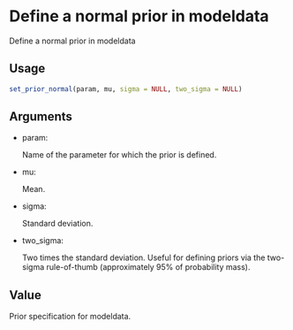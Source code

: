 # Define a normal prior in modeldata

Define a normal prior in modeldata

## Usage

``` r
set_prior_normal(param, mu, sigma = NULL, two_sigma = NULL)
```

## Arguments

- param:

  Name of the parameter for which the prior is defined.

- mu:

  Mean.

- sigma:

  Standard deviation.

- two_sigma:

  Two times the standard deviation. Useful for defining priors via the
  two-sigma rule-of-thumb (approximately 95% of probability mass).

## Value

Prior specification for modeldata.
